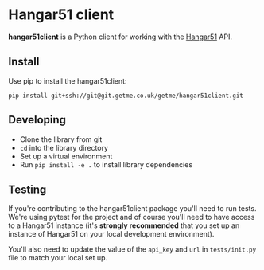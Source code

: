 # Hangar51 client

**hangar51client** is a Python client for working with the
[Hangar51](https://git.getme.co.uk/getme/hangar51) API.

## Install

Use pip to install the hangar51client:

`pip install git+ssh://git@git.getme.co.uk/getme/hangar51client.git`

## Developing

- Clone the library from git
- `cd` into the library directory
- Set up a virtual environment
- Run `pip install -e .` to install library dependencies

## Testing

If you're contributing to the hangar51client package you'll need to run tests.
We're using pytest for the project and of course you'll need to have access to
a Hangar51 instance (it's **strongly recommended** that you set up an instance
of Hangar51 on your local development environment).

You'll also need to update the value of the `api_key` and `url` in
`tests/init.py` file to match your local set up.